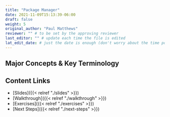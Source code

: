 ```yaml
---
title: "Package Manager"
date: 2021-11-09T15:13:39-06:00
draft: false
weight: 5
original_author: "Paul Matthews" 
reviewer: "" # to be set by the approving reviewer
last_editor: "" # update each time the file is edited
lat_edit_date: # just the date is enough (don't worry about the time portion)
---
```


## Major Concepts & Key Terminology

## Content Links

- [Slides]({{< relref "./slides" >}})
- [Walkthrough]({{< relref "./walkthrough" >}})
- [Exercises]({{< relref "./exercises" >}})
- [Next Steps]({{< relref "./next-steps" >}})
